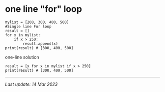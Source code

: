 # one line "for" loop
```
mylist = [200, 300, 400, 500]
#Single line For loop
result = [] 
for x in mylist: 
    if x > 250: 
        result.append(x) 
print(result) # [300, 400, 500]
```
one-line solution
```
result = [x for x in mylist if x > 250] 
print(result) # [300, 400, 500]
```
---
_Last update: 14 Mar 2023_ 
